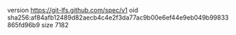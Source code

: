 version https://git-lfs.github.com/spec/v1
oid sha256:af84afb12489d82aecb4c4e2f3da77ac9b00e6ef44e9eb049b99833865fd96b9
size 7182
